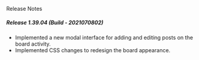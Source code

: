 Release Notes

##### Release 1.39.04 (Build - 2021070802)
* Implemented a new modal interface for adding and editing posts on the board activity.
* Implemented CSS changes to redesign the board appearance.
